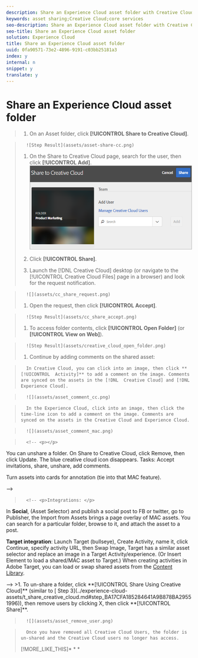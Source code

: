 ```yaml
---
description: Share an Experience Cloud asset folder with Creative Cloud users.
keywords: asset sharing;Creative Cloud;core services
seo-description: Share an Experience Cloud asset folder with Creative Cloud users.
seo-title: Share an Experience Cloud asset folder
solution: Experience Cloud
title: Share an Experience Cloud asset folder
uuid: 0fa90571-73e2-4896-9191-c03bb25181a3
index: y
internal: n
snippet: y
translate: y
---
```


# Share an Experience Cloud asset folder


>1. On an Asset folder, click **[!UICONTROL  Share to Creative Cloud]**.

>       ![Step Result](assets/asset-share-cc.png) 
>1. On the Share to Creative Cloud page, search for the user, then click **[!UICONTROL  Add]**.
>   ![](assets/asset-share-cc-page.png) 
>
>1. Click **[!UICONTROL  Share]**.
>1. Launch the [!DNL  Creative Cloud] desktop (or navigate to the [!UICONTROL  Creative Cloud Files] page in a browser) and look for the request notification.

>       ![](assets/cc_share_request.png) 
>1. Open the request, then click **[!UICONTROL  Accept]**.

>       ![Step Result](assets/cc_share_accept.png) 
>1. To access folder contents, click **[!UICONTROL  Open Folder]** (or **[!UICONTROL  View on Web]**).

>       ![Step Result](assets/creative_cloud_open_folder.png) 
>1. Continue by adding comments on the shared asset:

>       In Creative Cloud, you can click into an image, then click **[!UICONTROL  Activity]** to add a comment on the image. Comments are synced on the assets in the [!DNL  Creative Cloud] and [!DNL  Experience Cloud]. 

>       ![](assets/asset_comment_cc.png) 

>       In the Experience Cloud, click into an image, then click the time-line icon to add a comment on the image. Comments are synced on the assets in the Creative Cloud and Experience Cloud. 

>       ![](assets/asset_comment_mac.png) 

>       <!-- <p></p> 
<p>You can unshare a folder. On Share to Creative Cloud, click Remove, then click Update. The blue creative cloud icon disappears. Tasks: Accept invitations, share, unshare, add comments. </p> 
<p>Turn assets into cards for annotation (tie into that MAC feature). </p> -->

>       <!-- <p>Integrations: </p> 
<p>In <b>Social</b>, (Asset Selector) and publish a social post to FB or twitter, go to Publisher, the Import from Assets brings a page overlay of MAC assets. You can search for a particular folder, browse to it, and attach the asset to a post. </p> 
<p> <b>Target integration</b>: Launch Target (bullseye), Create Activity, name it, click Continue, specify activity URL, then Swap Image, Target has a similar asset selector and replace an image in a Target Activity/experience. (Or Insert Element to load a shared/MAC asset to Target.) When creating activities in <span class="keyword"> Adobe Target</span>, you can load or swap shared assets from the <a href="https://marketing.adobe.com/resources/help/en_US/target/target/c_manage_content.html" format="https" scope="external"> Content Library</a>. </p> -->
>1. To un-share a folder, click **[!UICONTROL  Share Using Creative Cloud]** (similar to [ Step 3](../experience-cloud-assets/t_share_creative_cloud.md#step_BA17CFA185284641A9B878BA29551996)), then remove users by clicking X, then click **[!UICONTROL  Share]**.

>       ![](assets/asset_remove_user.png) 

>       Once you have removed all Creative Cloud Users, the folder is un-shared and the Creative Cloud users no longer has access. 
>[!MORE_LIKE_THIS]* [  ](http://helpx.adobe.com/creative-cloud/help/sync-files.html)* [  ](http://helpx.stage.adobe.com/creative-cloud/help/collaboration.html)* [  ](http://helpx.stage.adobe.com/creative-cloud/help/collaboration-faq.html)